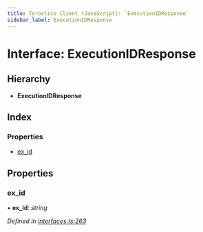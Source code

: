 ```yaml
---
title: Teraslice Client (JavaScript): `ExecutionIDResponse`
sidebar_label: ExecutionIDResponse
---
```


# Interface: ExecutionIDResponse

## Hierarchy

* **ExecutionIDResponse**

## Index

### Properties

* [ex_id](executionidresponse.md#ex_id)

## Properties

###  ex_id

• **ex_id**: *string*

*Defined in [interfaces.ts:263](https://github.com/terascope/teraslice/blob/d2d877b60/packages/teraslice-client-js/src/interfaces.ts#L263)*
